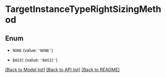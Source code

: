 # TargetInstanceTypeRightSizingMethod


## Enum

* `NONE` (value: `'NONE'`)

* `BASIC` (value: `'BASIC'`)

[[Back to Model list]](../README.md#documentation-for-models) [[Back to API list]](../README.md#documentation-for-api-endpoints) [[Back to README]](../README.md)



